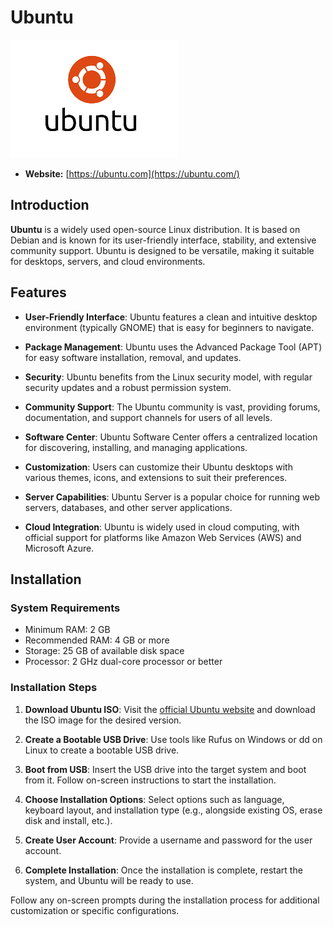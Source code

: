 # Ubuntu
![Ubuntu](./Ubuntu.png?format=jpg&width=1440)
- **Website:** [https://ubuntu.com](https://ubuntu.com/)

## Introduction

**Ubuntu** is a widely used open-source Linux distribution. It is based on Debian and is known for its user-friendly interface, stability, and extensive community support. Ubuntu is designed to be versatile, making it suitable for desktops, servers, and cloud environments.

## Features

- **User-Friendly Interface**: Ubuntu features a clean and intuitive desktop environment (typically GNOME) that is easy for beginners to navigate.

- **Package Management**: Ubuntu uses the Advanced Package Tool (APT) for easy software installation, removal, and updates.

- **Security**: Ubuntu benefits from the Linux security model, with regular security updates and a robust permission system.

- **Community Support**: The Ubuntu community is vast, providing forums, documentation, and support channels for users of all levels.

- **Software Center**: Ubuntu Software Center offers a centralized location for discovering, installing, and managing applications.

- **Customization**: Users can customize their Ubuntu desktops with various themes, icons, and extensions to suit their preferences.

- **Server Capabilities**: Ubuntu Server is a popular choice for running web servers, databases, and other server applications.

- **Cloud Integration**: Ubuntu is widely used in cloud computing, with official support for platforms like Amazon Web Services (AWS) and Microsoft Azure.

## Installation

### System Requirements

- Minimum RAM: 2 GB
- Recommended RAM: 4 GB or more
- Storage: 25 GB of available disk space
- Processor: 2 GHz dual-core processor or better

### Installation Steps

1. **Download Ubuntu ISO**: Visit the [official Ubuntu website](https://ubuntu.com/download) and download the ISO image for the desired version.

2. **Create a Bootable USB Drive**: Use tools like Rufus on Windows or dd on Linux to create a bootable USB drive.

3. **Boot from USB**: Insert the USB drive into the target system and boot from it. Follow on-screen instructions to start the installation.

4. **Choose Installation Options**: Select options such as language, keyboard layout, and installation type (e.g., alongside existing OS, erase disk and install, etc.).

5. **Create User Account**: Provide a username and password for the user account.

6. **Complete Installation**: Once the installation is complete, restart the system, and Ubuntu will be ready to use.

Follow any on-screen prompts during the installation process for additional customization or specific configurations.